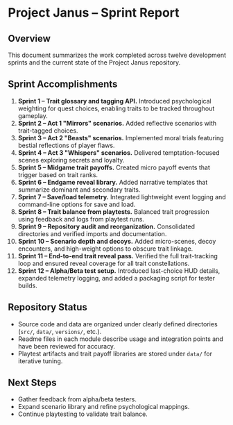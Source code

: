 # Project Janus – Sprint Report

## Overview
This document summarizes the work completed across twelve development sprints and the current state of the Project Janus repository.

## Sprint Accomplishments
1. **Sprint 1 – Trait glossary and tagging API.** Introduced psychological weighting for quest choices, enabling traits to be tracked throughout gameplay.
2. **Sprint 2 – Act 1 "Mirrors" scenarios.** Added reflective scenarios with trait-tagged choices.
3. **Sprint 3 – Act 2 "Beasts" scenarios.** Implemented moral trials featuring bestial reflections of player flaws.
4. **Sprint 4 – Act 3 "Whispers" scenarios.** Delivered temptation-focused scenes exploring secrets and loyalty.
5. **Sprint 5 – Midgame trait payoffs.** Created micro payoff events that trigger based on trait ranks.
6. **Sprint 6 – Endgame reveal library.** Added narrative templates that summarize dominant and secondary traits.
7. **Sprint 7 – Save/load telemetry.** Integrated lightweight event logging and command-line options for save and load.
8. **Sprint 8 – Trait balance from playtests.** Balanced trait progression using feedback and logs from playtest runs.
9. **Sprint 9 – Repository audit and reorganization.** Consolidated directories and verified imports and documentation.
10. **Sprint 10 – Scenario depth and decoys.** Added micro-scenes, decoy encounters, and high-weight options to obscure trait linkage.
11. **Sprint 11 – End-to-end trait reveal pass.** Verified the full trait-tracking loop and ensured reveal coverage for all trait constellations.
12. **Sprint 12 – Alpha/Beta test setup.** Introduced last-choice HUD details, expanded telemetry logging, and added a packaging script for tester builds.

## Repository Status
- Source code and data are organized under clearly defined directories (`src/`, `data/`, `versions/`, etc.).
- Readme files in each module describe usage and integration points and have been reviewed for accuracy.
- Playtest artifacts and trait payoff libraries are stored under `data/` for iterative tuning.

## Next Steps
- Gather feedback from alpha/beta testers.
- Expand scenario library and refine psychological mappings.
- Continue playtesting to validate trait balance.

